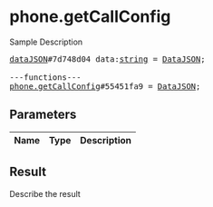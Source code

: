 # phone.getCallConfig

Sample Description

<pre>
<a href="../constructor/dataJSON">dataJSON</a>#7d748d04 data:<a href="../type/string.md">string</a> = <a href="../type/DataJSON.md">DataJSON</a>;

---functions---
<a href="../method/phone.getCallConfig.md">phone.getCallConfig</a>#55451fa9 = <a href="../type/DataJSON.md">DataJSON</a>;
</pre>

## Parameters

| Name | Type | Description |
|------|:----:|-------------|

## Result

Describe the result

